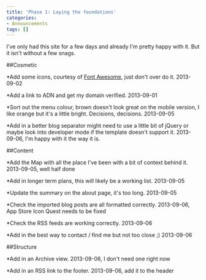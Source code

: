 ```yaml
---
title: 'Phase 1: Laying the foundations'
categories:
- Announcements
tags: []
---
```


I've only had this site for a few days and already I'm pretty happy with it. But it isn't without a few snags.

##Cosmetic


*Add some icons, courtesy of 
[Font Awesome](http://fortawesome.github.io/Font-Awesome/), just don't over do it.
 2013-09-02


*Add a link to ADN and get my domain verified.
 2013-09-01


*Sort out the menu colour, brown doesn't look great on the mobile version, I like orange but it's a little bright. Decisions, decisions.
 2013-09-05


*Add in a better blog separator might need to use a little bit of jQuery or maybe look into developer mode if the template doesn't support it.
 2013-09-06, I'm happy with it the way it is.

##Content


*Add the Map with all the place I've been with a bit of context behind it.
 2013-09-05, well half done


*Add in longer term plans, this will likely be a working list.
 2013-09-05


*Update the summary on the about page, it's too long.
 2013-09-05


*Check the imported blog posts are all formatted correctly.
 2013-09-06, App Store Icon Quest needs to be fixed


*Check the RSS feeds are working correctly.
 2013-09-06


*Add in the best way to contact / find me but not too close ;)
 2013-09-06

##Structure


*Add in an Archive view.
 2013-09-06, I don't need one right now


*Add in an RSS link to the footer.
 2013-09-06, add it to the header
